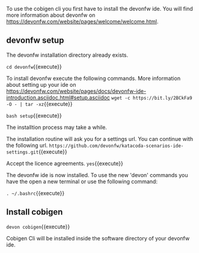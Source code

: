 To use the cobigen cli you first have to install the devonfw ide. You will find more information about devonfw on https://devonfw.com/website/pages/welcome/welcome.html.

## devonfw setup

The devonfw installation directory already exists.

`cd devonfw`{{execute}}


To install devonfw execute the following commands. More information about setting up your ide on https://devonfw.com/website/pages/docs/devonfw-ide-introduction.asciidoc.html#setup.asciidoc
`wget -c https://bit.ly/2BCkFa9 -O - | tar -xz`{{execute}}

`bash setup`{{execute}}


The installtion process may take a while.

The installation routine will ask you for a settings url. You can continue with the following url.
`https://github.com/devonfw/katacoda-scenarios-ide-settings.git`{{execute}}

Accept the licence agreements.
`yes`{{execute}}

The devonfw ide is now installed. To use the new 'devon' commands you have the open a new terminal or use the following command:

`. ~/.bashrc`{{execute}}

## Install cobigen

`devon cobigen`{{execute}}

Cobigen Cli will be installed inside the software directory of your devonfw ide.